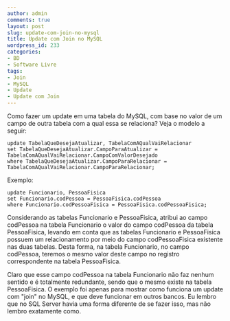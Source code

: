 ```yaml
---
author: admin
comments: true
layout: post
slug: update-com-join-no-mysql
title: Update com Join no MySQL
wordpress_id: 233
categories:
- BD
- Software Livre
tags:
- Join
- MySQL
- Update
- Update com Join
---
```


Como fazer um update em uma tabela do MySQL, com base no valor de um campo de outra tabela com a qual essa se relaciona? Veja o modelo a seguir:

```
update TabelaQueDesejaAtualizar, TabelaComAQualVaiRelacionar
set TabelaQueDesejaAtualizar.CampoParaAtualizar = TabelaComAQualVaiRelacionar.CampoComValorDesejado
where TabelaQueDesejaAtualizar.CampoParaRelacionar = TabelaComAQualVaiRelacionar.CampoParaRelacionar;
```

 Exemplo:

```
update Funcionario, PessoaFisica
set Funcionario.codPessoa = PessoaFisica.codPessoa
where Funcionario.codPessoaFisica = PessoaFisica.codPessoaFisica;
```

Considerando as tabelas Funcionario e PessoaFisica, atribui ao campo codPessoa na tabela Funcionario o valor do campo codPessoa da tabela PessoaFisica, levando em conta que as tabelas Funcionario e PessoaFisica possuem um relacionamento por meio do campo codPessoaFisica existente nas duas tabelas. Desta forma, na tabela Funcionario, no campo codPessoa, teremos o mesmo valor deste campo no registro correspondente na tabela PessoaFisica.

Claro que esse campo codPessoa na tabela Funcionario não faz nenhum sentido e é totalmente redundante, sendo que o mesmo existe na tabela PessoaFisica. O exemplo foi apenas para mostrar como funciona um update com "join" no MySQL, e que deve funcionar em outros bancos. Eu lembro que no SQL Server havia uma forma diferente de se fazer isso, mas não lembro exatamente como.
